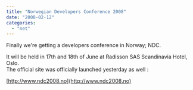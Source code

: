 ```yaml
---
title: "Norwegian Developers Conference 2008"
date: "2008-02-12"
categories: 
  - "net"
---
```


Finally we're getting a developers conference in Norway; NDC.

It will be held in 17th and 18th of June at Radisson SAS Scandinavia Hotel, Oslo.  
The official site was officially launched yesterday as well :

[http://www.ndc2008.no](http://www.ndc2008.no)
